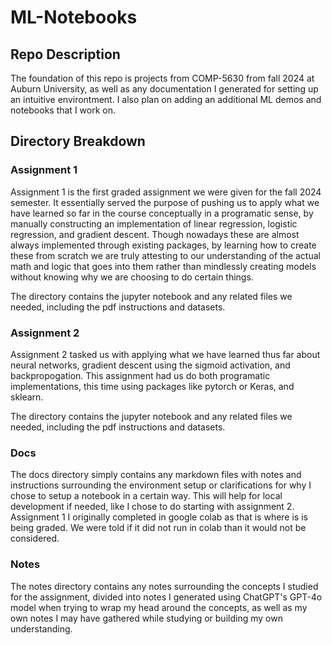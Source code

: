 # ML-Notebooks

## Repo Description

The foundation of this repo is projects from COMP-5630 from fall 2024 at Auburn University, as well as any documentation I generated for setting up an intuitive environtment. I also plan on adding an additional ML demos and notebooks that I work on.

## Directory Breakdown

### Assignment 1

Assignment 1 is the first graded assignment we were given for the fall 2024 semester. It essentially served the purpose of pushing us to apply what we have learned so far in the course conceptually in a programatic sense, by manually constructing an implementation of linear regression, logistic regression, and gradient descent. Though nowadays these are almost always implemented through existing packages, by learning how to create these from scratch we are truly attesting to our understanding of the actual math and logic that goes into them rather than mindlessly creating models without knowing why we are choosing to do certain things.

The directory contains the jupyter notebook and any related files we needed, including the pdf instructions and datasets.

### Assignment 2

Assignment 2 tasked us with applying what we have learned thus far about neural networks, gradient descent using the sigmoid activation, and backpropogation. This assignment had us do both programatic implementations, this time using packages like pytorch or Keras, and sklearn.

The directory contains the jupyter notebook and any related files we needed, including the pdf instructions and datasets.

### Docs

The docs directory simply contains any markdown files with notes and instructions surrounding the environment setup or clarifications for why I chose to setup a notebook in a certain way. This will help for local development if needed, like I chose to do starting with assignment 2. Assignment 1 I originally completed in google colab as that is where is is being graded. We were told if it did not run in colab than it would not be considered.

### Notes

The notes directory contains any notes surrounding the concepts I studied for the assignment, divided into notes I generated using ChatGPT's GPT-4o model when trying to wrap my head around the concepts, as well as my own notes I may have gathered while studying or building my own understanding.
